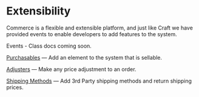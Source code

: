 # Extensibility

Commerce is a flexible and extensible platform, and just like Craft we have provided events to enable developers to add features to the system.

Events - Class docs coming soon.

[Purchasables](purchasables.md) — Add an element to the system that is sellable.

[Adjusters](adjusters.md) — Make any price adjustment to an order.

[Shipping Methods](shipping-methods.md) — Add 3rd Party shipping methods and return shipping prices.
